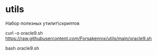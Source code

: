 # utils
Набор полезных утилит\скриптов

curl -o oracle9.sh https://raw.githubusercontent.com/Forsakenrox/utils/main/oracle9.sh

bash oracle9.sh
